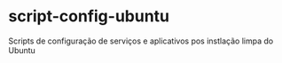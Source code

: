 # script-config-ubuntu
 Scripts de configuração de serviços e aplicativos pos instlação limpa do Ubuntu

